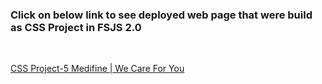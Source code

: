 ### Click on below link to see deployed web page that were build as CSS Project in FSJS 2.0
<br/>

 [CSS Project-5 Medifine | We Care For You](https://savinder-medifine.netlify.app/)
